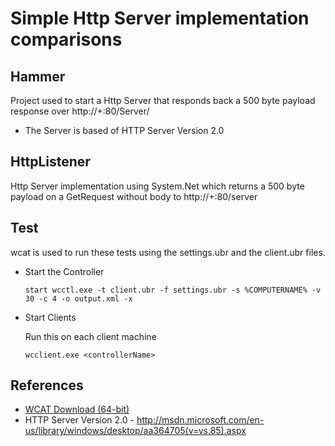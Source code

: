 Simple Http Server implementation comparisons
==========

## Hammer ##
Project used to start a Http Server that responds back a 500 byte payload response over http://+:80/Server/
 - The Server is based of HTTP Server Version 2.0

## HttpListener ##
Http Server implementation using System.Net which returns a 500 byte payload on a GetRequest without body to http://+:80/server

## Test ##

wcat is used to run these tests using the settings.ubr and the client.ubr files.

- Start the Controller

	```
	start wcctl.exe -t client.ubr -f settings.ubr -s %COMPUTERNAME% -v 30 -c 4 -o output.xml -x 
	```

- Start Clients

	Run this on each client machine 
	```
	wcclient.exe <controllerName>
	```


## References ##

- [WCAT Download (64-bit)](http://www.iis.net/community/default.aspx?tabid=34&g=6&i=1467)
- HTTP Server Version 2.0 - http://msdn.microsoft.com/en-us/library/windows/desktop/aa364705(v=vs.85).aspx